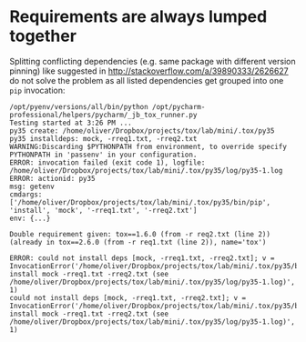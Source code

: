 # Requirements are always lumped together

Splitting conflicting dependencies (e.g. same package with different version pinning) like suggested in http://stackoverflow.com/a/39890333/2626627 do not solve the problem as all listed dependencies get grouped into one `pip` invocation:

    /opt/pyenv/versions/all/bin/python /opt/pycharm-professional/helpers/pycharm/_jb_tox_runner.py
    Testing started at 3:26 PM ...
    py35 create: /home/oliver/Dropbox/projects/tox/lab/mini/.tox/py35
    py35 installdeps: mock, -rreq1.txt, -rreq2.txt
    WARNING:Discarding $PYTHONPATH from environment, to override specify PYTHONPATH in 'passenv' in your configuration.
    ERROR: invocation failed (exit code 1), logfile: /home/oliver/Dropbox/projects/tox/lab/mini/.tox/py35/log/py35-1.log
    ERROR: actionid: py35
    msg: getenv
    cmdargs: ['/home/oliver/Dropbox/projects/tox/lab/mini/.tox/py35/bin/pip', 'install', 'mock', '-rreq1.txt', '-rreq2.txt']
    env: {...}

    Double requirement given: tox==1.6.0 (from -r req2.txt (line 2)) (already in tox==2.6.0 (from -r req1.txt (line 2)), name='tox')
    
    ERROR: could not install deps [mock, -rreq1.txt, -rreq2.txt]; v = InvocationError('/home/oliver/Dropbox/projects/tox/lab/mini/.tox/py35/bin/pip install mock -rreq1.txt -rreq2.txt (see /home/oliver/Dropbox/projects/tox/lab/mini/.tox/py35/log/py35-1.log)', 1)
    could not install deps [mock, -rreq1.txt, -rreq2.txt]; v = InvocationError('/home/oliver/Dropbox/projects/tox/lab/mini/.tox/py35/bin/pip install mock -rreq1.txt -rreq2.txt (see /home/oliver/Dropbox/projects/tox/lab/mini/.tox/py35/log/py35-1.log)', 1)
